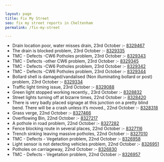 ```yaml
---

layout: page
title: Fix My Street
seo: fix my street reports in Cheltenham
permalink: /fix-my-street

---
```


<!-- fix_marker starts -->

- Drain location poor, water misses drain, 23rd October :- [8329467](https://www.fixmystreet.com/report/8329467)
- The drain is blocked problem, 23rd October :- [8329335](https://www.fixmystreet.com/report/8329335)
- TMC - Defects -CW6 Potholes  problem, 23rd October :- [8329343](https://www.fixmystreet.com/report/8329343)
- TMC - Defects -other CW6 problem, 23rd October :- [8329345](https://www.fixmystreet.com/report/8329345)
- TMC - Defects -CW6 Potholes  problem, 23rd October :- [8329342](https://www.fixmystreet.com/report/8329342)
- TMC - Defects -CW6 Potholes  problem, 23rd October :- [8329344](https://www.fixmystreet.com/report/8329344)
- Bollard shell is damaged/vandalised (Non illuminating bollard or post) problem, 23rd October :- [8329334](https://www.fixmystreet.com/report/8329334)
- Traffic light timing issue, 23rd October :- [8329088](https://www.fixmystreet.com/report/8329088)
- Green light stopped working recently., 23rd October :- [8328832](https://www.fixmystreet.com/report/8328832)
- Street lights turning off at bizarre times, 22nd October :- [8328420](https://www.fixmystreet.com/report/8328420)
- There is very badly placed signage at this junction on a pretty blind bend. There will be a crash unless it’s moved., 22nd October :- [8328318](https://www.fixmystreet.com/report/8328318)
- Grass verge, 22nd October :- [8327466](https://www.fixmystreet.com/report/8327466)
- Overflowing Bin, 22nd October :- [8327217](https://www.fixmystreet.com/report/8327217)
- A pothole in road problem, 22nd October :- [8327282](https://www.fixmystreet.com/report/8327282)
- Fence blocking route in several places, 22nd October :- [8327116](https://www.fixmystreet.com/report/8327116)
- Trench sinking leaving massive potholes, 22nd October :- [8327010](https://www.fixmystreet.com/report/8327010)
- TMC - Defects - Vegetation problem, 22nd October :- [8326958](https://www.fixmystreet.com/report/8326958)
- Light sensor is not detecting vehicles problem, 22nd October :- [8326951](https://www.fixmystreet.com/report/8326951)
- Potholes on carriageway, 22nd October :- [8326830](https://www.fixmystreet.com/report/8326830)
- TMC - Defects - Vegetation problem, 22nd October :- [8326957](https://www.fixmystreet.com/report/8326957)

<!-- fix_marker ends -->
